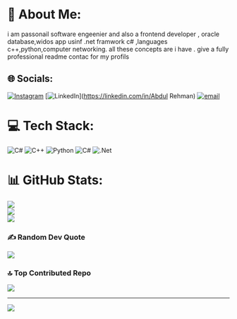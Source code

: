 # 💫 About Me:
 i am passonail software engeenier and also a frontend developer , oracle database,widos app usinf .net framwork c# ,languages c++,python,computer networking. all these concepts are i have . give a fully professional readme contac for my profils


## 🌐 Socials:
[![Instagram](https://img.shields.io/badge/Instagram-%23E4405F.svg?logo=Instagram&logoColor=white)](https://instagram.com/arehman_80) [![LinkedIn](https://img.shields.io/badge/LinkedIn-%230077B5.svg?logo=linkedin&logoColor=white)](https://linkedin.com/in/Abdul Rehman) [![email](https://img.shields.io/badge/Email-D14836?logo=gmail&logoColor=white)](mailto:ar5431980@gmail.com) 

# 💻 Tech Stack:
![C#](https://img.shields.io/badge/c%23-%23239120.svg?style=for-the-badge&logo=csharp&logoColor=white) ![C++](https://img.shields.io/badge/c++-%2300599C.svg?style=for-the-badge&logo=c%2B%2B&logoColor=white) ![Python](https://img.shields.io/badge/python-3670A0?style=for-the-badge&logo=python&logoColor=ffdd54) ![C#](https://img.shields.io/badge/c%23-%23239120.svg?style=for-the-badge&logo=csharp&logoColor=white) ![.Net](https://img.shields.io/badge/.NET-5C2D91?style=for-the-badge&logo=.net&logoColor=white)
# 📊 GitHub Stats:
![](https://github-readme-stats.vercel.app/api?username=TechWithAbdul&theme=dark&hide_border=true&include_all_commits=true&count_private=false)<br/>
![](https://nirzak-streak-stats.vercel.app/?user=TechWithAbdul&theme=dark&hide_border=true)<br/>
![](https://github-readme-stats.vercel.app/api/top-langs/?username=TechWithAbdul&theme=dark&hide_border=true&include_all_commits=true&count_private=false&layout=compact)

### ✍️ Random Dev Quote
![](https://quotes-github-readme.vercel.app/api?type=vetical&theme=merko)

### 🔝 Top Contributed Repo
![](https://github-contributor-stats.vercel.app/api?username=TechWithAbdul&limit=5&theme=dark&combine_all_yearly_contributions=true)

---
[![](https://visitcount.itsvg.in/api?id=TechWithAbdul&icon=0&color=0)](https://visitcount.itsvg.in)

<!-- Proudly created with GPRM ( https://gprm.itsvg.in ) -->
